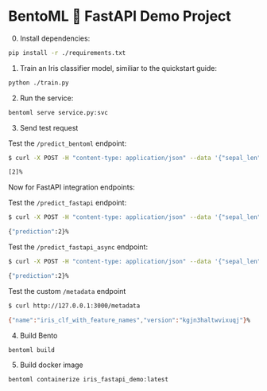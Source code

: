 # BentoML 🤝 FastAPI Demo Project

0. Install dependencies:

```bash
pip install -r ./requirements.txt
```

1. Train an Iris classifier model, similiar to the quickstart guide:

```bash
python ./train.py
```

2. Run the service:

```bash
bentoml serve service.py:svc
```

3. Send test request

Test the `/predict_bentoml` endpoint:

```bash
$ curl -X POST -H "content-type: application/json" --data '{"sepal_len": 7.2, "sepal_width": 3.2, "petal_len": 5.2, "petal_width": 2.2}' http://127.0.0.1:3000/predict_bentoml

[2]%
```

Now for FastAPI integration endpoints:

Test the `/predict_fastapi` endpoint:

```bash
$ curl -X POST -H "content-type: application/json" --data '{"sepal_len": 6.2, "sepal_width": 3.2, "petal_len": 5.2, "petal_width": 2.2}' http://127.0.0.1:3000/predict_fastapi

{"prediction":2}%
```

Test the `/predict_fastapi_async` endpoint:

```bash
$ curl -X POST -H "content-type: application/json" --data '{"sepal_len": 6.2, "sepal_width": 3.2, "petal_len": 5.2, "petal_width": 2.2}' http://127.0.0.1:3000/predict_fastapi

{"prediction":2}%
```

Test the custom `/metadata` endpoint

```bash
$ curl http://127.0.0.1:3000/metadata

{"name":"iris_clf_with_feature_names","version":"kgjn3haltwvixuqj"}%
```


4. Build Bento

```
bentoml build
```

5. Build docker image

```
bentoml containerize iris_fastapi_demo:latest
```
